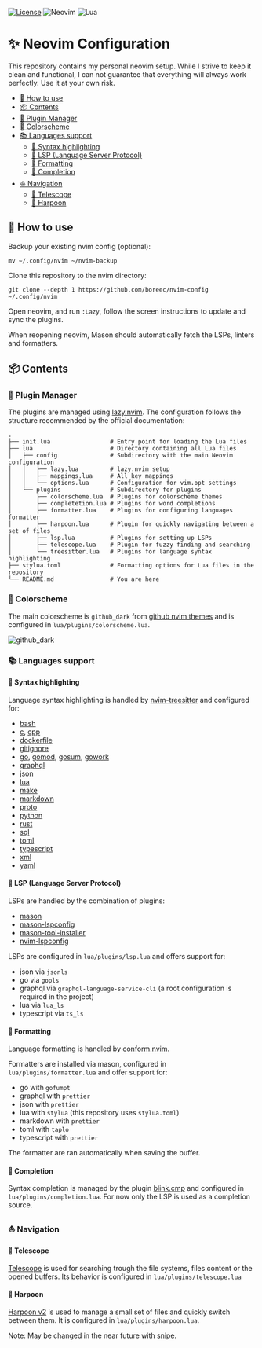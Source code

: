 [![License](https://img.shields.io/badge/License-Apache_2.0-blue.svg)](https://opensource.org/licenses/Apache-2.0)
![Neovim](https://img.shields.io/badge/NeoVim-%2357A143.svg?&style=for-the-badge&logo=neovim&logoColor=white)
![Lua](https://img.shields.io/badge/lua-%232C2D72.svg?style=for-the-badge&logo=lua&logoColor=white)

# ✨ Neovim Configuration

This repository contains my personal neovim setup. While I strive to keep it
clean and functional, I can not guarantee that everything will always work
perfectly. Use it at your own risk.

- [🚀 How to use](#🚀-how-to-use)
- [📦 Contents](#📦-contents)
- [🔌 Plugin Manager](#🔌-plugin-manager)
- [🎨 Colorscheme](#🎨-colorscheme)
- [📚 Languages support](#📚-languages-support)
  - [🔦 Syntax highlighting](#🔦-syntax-highlighting)
  - [👅 LSP (Language Server Protocol)](#👅-lsp-language-server-protocol)
  - [📏 Formatting](#📏-formatting)
  - [🧩 Completion](#🧩-completion)
- [⛵ Navigation](#navigation)
  - [🔭 Telescope](#🔭-telescope)
  - [🔱 Harpoon](#🔱-harpoon)

## 🚀 How to use

Backup your existing nvim config (optional):

```console
mv ~/.config/nvim ~/nvim-backup
```

Clone this repository to the nvim directory:

```console
git clone --depth 1 https://github.com/boreec/nvim-config ~/.config/nvim
```

Open neovim, and run `:Lazy`, follow the screen instructions to update and sync
the plugins.

When reopening neovim, Mason should automatically fetch the LSPs, linters and
formatters.

## 📦 Contents

### 🔌 Plugin Manager

The plugins are managed using [lazy.nvim](https://github.com/folke/lazy.nvim).
The configuration follows the structure recommended by the official
documentation:

```text
.
├── init.lua                 # Entry point for loading the Lua files
├── lua                      # Directory containing all Lua files
│   ├── config               # Subdirectory with the main Neovim configuration
│   │   ├── lazy.lua         # lazy.nvim setup
│   │   ├── mappings.lua     # All key mappings
│   │   └── options.lua      # Configuration for vim.opt settings
│   └── plugins              # Subdirectory for plugins
│       ├── colorscheme.lua  # Plugins for colorscheme themes
│       ├── completetion.lua # Plugins for word completions
│       ├── formatter.lua    # Plugins for configuring languages formatter
│       ├── harpoon.lua      # Plugin for quickly navigating between a set of files
│       ├── lsp.lua          # Plugins for setting up LSPs
│       ├── telescope.lua    # Plugin for fuzzy finding and searching
│       └── treesitter.lua   # Plugins for language syntax highlighting
├── stylua.toml              # Formatting options for Lua files in the repository
└── README.md                # You are here
```

### 🎨 Colorscheme

The main colorscheme is `github_dark` from
[github nvim themes](https://github.com/projekt0n/github-nvim-theme) and is
configured in `lua/plugins/colorscheme.lua`.

![github_dark](https://github.com/projekt0n/github-nvim-theme/assets/24286590/0e6525ef-8444-4097-855c-c2a9257a6a2f)

### 📚 Languages support

#### 🔦 Syntax highlighting

Language syntax highlighting is handled by
[nvim-treesitter](https://github.com/nvim-treesitter/nvim-treesitter)
and configured for:

- [bash](https://github.com/tree-sitter/tree-sitter-bash)
- [c](https://github.com/tree-sitter/tree-sitter-c),
  [cpp](https://github.com/tree-sitter/tree-sitter-cpp)
- [dockerfile](https://github.com/camdencheek/tree-sitter-dockerfile)
- [gitignore](https://github.com/shunsambongi/tree-sitter-gitignore)
- [go](https://github.com/tree-sitter/tree-sitter-go),
  [gomod](https://github.com/camdencheek/tree-sitter-go-mod),
  [gosum](https://github.com/tree-sitter-grammars/tree-sitter-go-sum),
  [gowork](https://github.com/omertuc/tree-sitter-go-work)
- [graphql](https://github.com/bkegley/tree-sitter-graphql)
- [json](https://github.com/tree-sitter/tree-sitter-json)
- [lua](https://github.com/tree-sitter-grammars/tree-sitter-lua)
- [make](https://github.com/alemuller/tree-sitter-make)
- [markdown](https://github.com/tree-sitter-grammars/tree-sitter-markdown)
- [proto](https://github.com/treywood/tree-sitter-proto)
- [python](https://github.com/tree-sitter/tree-sitter-python)
- [rust](https://github.com/tree-sitter/tree-sitter-rust)
- [sql](https://github.com/derekstride/tree-sitter-sql)
- [toml](https://github.com/tree-sitter-grammars/tree-sitter-toml)
- [typescript](https://github.com/tree-sitter/tree-sitter-typescript)
- [xml](https://github.com/tree-sitter-grammars/tree-sitter-xml)
- [yaml](https://github.com/tree-sitter-grammars/tree-sitter-yaml)

#### 👅 LSP (Language Server Protocol)

LSPs are handled by the combination of plugins:

- [mason](https://github.com/williamboman/mason.nvim)
- [mason-lspconfig](https://github.com/williamboman/mason-lspconfig.nvim)
- [mason-tool-installer](https://github.com/WhoIsSethDaniel/mason-tool-installer.nvim)
- [nvim-lspconfig](https://github.com/neovim/nvim-lspconfig)

LSPs are configured in `lua/plugins/lsp.lua` and offers support for:

- json via `jsonls`
- go via `gopls`
- graphql via `graphql-language-service-cli` (a root configuration is required
  in the project)
- lua via `lua_ls`
- typescript via `ts_ls`

#### 📏 Formatting

Language formatting is handled by
[conform.nvim](https://github.com/stevearc/conform.nvim).

Formatters are installed via mason, configured in `lua/plugins/formatter.lua`
and offer support for:

- go with `gofumpt`
- graphql with `prettier`
- json with `prettier`
- lua with `stylua` (this repository uses `stylua.toml`)
- markdown with `prettier`
- toml with `taplo`
- typescript with `prettier`

The formatter are ran automatically when saving the buffer.

#### 🧩 Completion

Syntax completion is managed by the plugin
[blink.cmp](https://github.com/saghen/blink.cmp) and configured in
`lua/plugins/completion.lua`. For now only the LSP is used as a completion
source.

### ⛵ Navigation

#### 🔭 Telescope

[Telescope](https://github.com/nvim-telescope/telescope.nvim) is used for
searching trough the file systems, files content or the opened buffers. Its
behavior is configured in `lua/plugins/telescope.lua`

#### 🔱 Harpoon

[Harpoon v2](https://github.com/ThePrimeagen/harpoon/tree/harpoon2) is used
to manage a small set of files and quickly switch between them. It is
configured in `lua/plugins/harpoon.lua`.

Note: May be changed in the near future with
[snipe](https://github.com/leath-dub/snipe.nvim).
